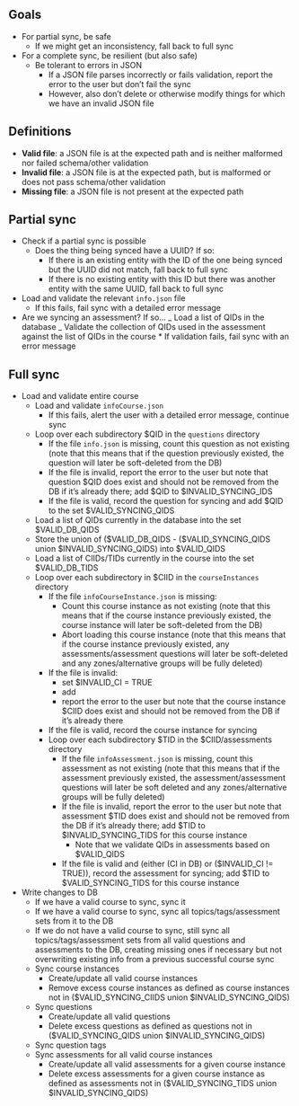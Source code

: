 ## Goals

- For partial sync, be safe
  - If we might get an inconsistency, fall back to full sync
- For a complete sync, be resilient (but also safe)
  - Be tolerant to errors in JSON
    - If a JSON file parses incorrectly or fails validation, report the error to the user but don’t fail the sync
    - However, also don’t delete or otherwise modify things for which we have an invalid JSON file

## Definitions

- **Valid file**: a JSON file is at the expected path and is neither malformed nor failed schema/other validation
- **Invalid file**: a JSON file is at the expected path, but is malformed or does not pass schema/other validation
- **Missing file**: a JSON file is not present at the expected path

## Partial sync

- Check if a partial sync is possible
  - Does the thing being synced have a UUID? If so:
    - If there is an existing entity with the ID of the one being synced but the UUID did not match, fall back to full sync
    - If there is no existing entity with this ID but there was another entity with the same UUID, fall back to full sync
- Load and validate the relevant `info.json` file
  - If this fails, fail sync with a detailed error message
- Are we syncing an assessment? If so…
  _ Load a list of QIDs in the database
  _ Validate the collection of QIDs used in the assessment against the list of QIDs in the course \* If validation fails, fail sync with an error message


## Full sync
- Load and validate entire course
  - Load and validate `infoCourse.json`
    - If this fails, alert the user with a detailed error message, continue sync
  - Loop over each subdirectory \$QID in the `questions` directory
    - If the file `info.json` is missing, count this question as not existing (note that this means that if the question previously existed, the question will later be soft-deleted from the DB)
    - If the file is invalid, report the error to the user but note that question \$QID does exist and should not be removed from the DB if it’s already there; add \$QID to \$INVALID_SYNCING_IDS
    - If the file is valid, record the question for syncing and add \$QID to the set \$VALID_SYNCING_QIDS
  - Load a list of QIDs currently in the database into the set \$VALID_DB_QIDS
  - Store the union of (\$VALID_DB_QIDS - (\$VALID_SYNCING_QIDS union \$INVALID_SYNCING_QIDS) into \$VALID_QIDS
  - Load a list of CIIDs/TIDs currently in the course into the set \$VALID_DB_TIDS
  - Loop over each subdirectory in \$CIID in the `courseInstances` directory
    - If the file `infoCourseInstance.json` is missing:
      - Count this course instance as not existing (note that this means that if the course instance previously existed, the course instance will later be soft-deleted from the DB)
      - Abort loading this course instance (note that this means that if the course instance previously existed, any assessments/assessment questions will later be soft-deleted and any zones/alternative groups will be fully deleted)
    - If the file is invalid:
      - set \$INVALID_CI = TRUE
      - add 
      - report the error to the user but note that the course instance \$CIID does exist and should not be removed from the DB if it’s already there
    - If the file is valid, record the course instance for syncing
    - Loop over each subdirectory \$TID in the \$CIID/assessments directory
      - If the file `infoAssessment.json` is missing, count this assessment as not existing (note that this means that if the assessment previously existed, the assessment/assessment questions will later be soft deleted and any zones/alternative groups will be fully deleted)
      - If the file is invalid, report the error to the user but note that assessment \$TID does exist and should not be removed from the DB if it’s already there; add \$TID to \$INVALID_SYNCING_TIDS for this course instance
        - Note that we validate QIDs in assessments based on \$VALID_QIDS
      - If the file is valid and (either (CI in DB) or (\$INVALID_CI != TRUE)), record the assessment for syncing; add \$TID to \$VALID_SYNCING_TIDS for this course instance
- Write changes to DB
  - If we have a valid course to sync, sync it
  - If we have a valid course to sync, sync all topics/tags/assessment sets from it to the DB
  - If we do not have a valid course to sync, still sync all topics/tags/assessment sets from all valid questions and assessments to the DB, creating missing ones if necessary but not overwriting existing info from a previous successful course sync
  - Sync course instances
    - Create/update all valid course instances
    - Remove excess course instances as defined as course instances not in (\$VALID_SYNCING_CIIDS union \$INVALID_SYNCING_QIDS)
  - Sync questions
    - Create/update all valid questions
    - Delete excess questions as defined as questions not in (\$VALID_SYNCING_QIDS union \$INVALID_SYNCING_QIDS)
  - Sync question tags
  - Sync assessments for all valid course instances
    - Create/update all valid assessments for a given course instance
    - Delete excess assessments for a given course instance as defined as assessments not in (\$VALID_SYNCING_TIDS union \$INVALID_SYNCING_QIDS)

